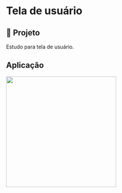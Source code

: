 # Tela de usuário

## 🚀 Projeto

Estudo para tela de usuário.

## Aplicação

<img height="300px" src="https://i.imgur.com/ClQeZdf.png">
